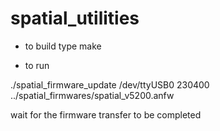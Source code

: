 # spatial_utilities

- to build type
make

- to run

./spatial_firmware_update /dev/ttyUSB0 230400 ../spatial_firmwares/spatial_v5200.anfw

wait for the firmware transfer to be completed

